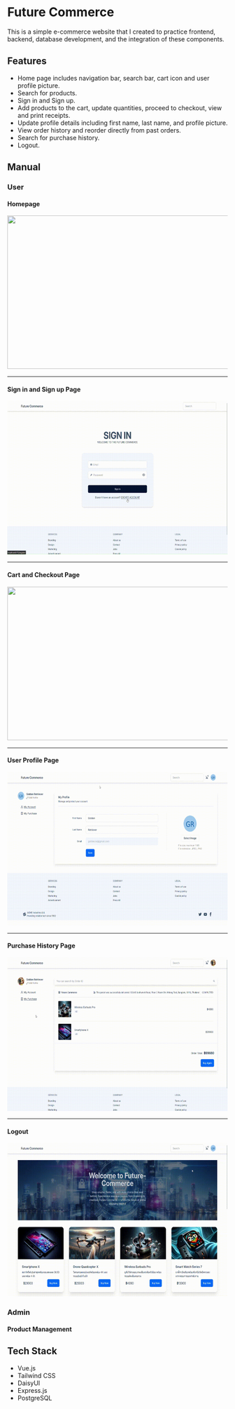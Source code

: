 # Future Commerce

This is a simple e-commerce website that I created to practice frontend, backend, database development, and the integration of these components.

## Features

- Home page includes navigation bar, search bar, cart icon and user profile picture.
- Search for products.
- Sign in and Sign up.
- Add products to the cart, update quantities, proceed to checkout, view and print receipts.
- Update profile details including first name, last name, and profile picture.
- View order history and reorder directly from past orders.
- Search for purchase history.
- Logout.

## Manual

### User

#### Homepage

<p align="center"><img src="frontend/public/images/gif/Homepage.gif" width="650" height="350"></p>

<hr />

#### Sign in and Sign up Page

<p align="center"><img src="frontend/public/images/gif/signup.gif" width="650" height="350"></p>

<hr />

#### Cart and Checkout Page

<p align="center"><img src="frontend/public/images/gif/cart.gif" width="650" height="350"></p>

<hr />

#### User Profile Page

<p align="center"><img src="frontend/public/images/gif/profile.gif" width="650" height="350"></p>

<hr />

#### Purchase History Page

<p align="center"><img src="frontend/public/images/gif/purchase-history.gif" width="650" height="350"></p>

<hr />

#### Logout

<p align="center"><img src="frontend/public/images/gif/logout.gif" width="650" height="350"></p>

### Admin

#### Product Management

## Tech Stack

- Vue.js
- Tailwind CSS
- DaisyUI
- Express.js
- PostgreSQL

